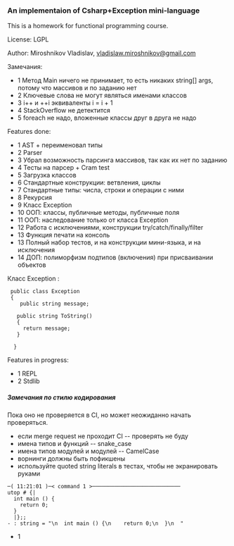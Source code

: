 ### An implementaion of Csharp+Exception mini-language

This is a homework for functional programming course.

License: LGPL

Author: Miroshnikov Vladislav, vladislaw.miroshnikov@gmail.com

Замечания:
- 1 Метод Main ничего не принимает, то есть никаких string[] args, потому что массивов и по заданию нет
- 2 Ключевые слова не могут являться именами классов
- 3 i++ и ++i эквиваленты i = i + 1
- 4 StackOverflow не детектится
- 5 foreach не надо, вложенные классы друг в друга не надо

Features done:

- 1 AST + переименовал типы
- 2 Parser
- 3 Убрал возможность парсинга массивов, так как их нет по заданию
- 4 Тесты на парсер + Cram test
- 5 Загрузка классов
- 6 Стандартные конструкции: ветвления, циклы
- 7 Стандартные типы: числа, строки и операции с ними
- 8 Рекурсия
- 9 Класс Exception
- 10 ООП: классы, публичные методы, публичные поля
- 11 ООП: наследование только от класса Exception
- 12 Работа с исключениями, конструкции try/catch/finally/filter
- 13 Функция печати на консоль
- 13 Полный набор тестов, и на конструкции мини-языка, и на исключения 
- 14 ДОП: полиморфизм подтипов (включения) при присваивании объектов

Класс Exception : 
```
 public class Exception 
 {
    public string message;

   public string ToString()
   {
     return message;
   }
   
  }
```
Features in progress:

- 1 REPL 
- 2 Stdlib

##### Замечания по стилю кодирования

Пока оно не проверяется в CI, но может неожиданно начать проверяться.

- если merge request не проходит CI -- проверять не буду
- имена типов и функций -- snake_case
- имена типов модулей и модулей -- CamelCase 
- ворнинги должны быть пофикшены
- используйте quoted string literals в тестах, чтобы не экранировать руками 
```
─( 11:21:01 )─< command 1 >────────────────────────────
utop # {|
  int main () {
    return 0;
  }
  |};;
- : string = "\n  int main () {\n    return 0;\n  }\n  "
```
- 1